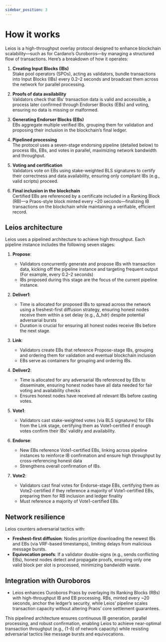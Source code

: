 ```yaml
---
sidebar_position: 3
---
```


# How it works

Leios is a high-throughput overlay protocol designed to enhance blockchain scalability—such as for Cardano’s Ouroboros—by managing a structured flow of transactions. Here’s a breakdown of how it operates:

1. **Creating Input Blocks (IBs)**<br /> Stake pool operators (SPOs), acting as
   validators, bundle transactions into Input Blocks (IBs) every 0.2–2 seconds
   and broadcast them across the network for parallel processing.

2. **Proofs of data availability** <br /> Validators check that IBs’ transaction
   data is valid and accessible, a process later confirmed through Endorser
   Blocks (EBs) and voting, ensuring no data is missing or malformed.

3. **Generating Endorser Blocks (EBs)**<br /> EBs aggregate multiple verified
   IBs, grouping them for validation and proposing their inclusion in the
   blockchain’s final ledger.

4. **Pipelined processing**<br /> The protocol uses a seven-stage endorsing
   pipeline (detailed below) to process IBs, EBs, and votes in parallel,
   maximizing network bandwidth and throughput.

5. **Voting and certification**<br /> Validators vote on EBs using
   stake-weighted BLS signatures to certify their correctness and data
   availability, ensuring only compliant IBs (e.g., valid scripts) proceed.

6. **Final inclusion in the blockchain**<br /> Certified EBs are referenced by
   a certificate included in a Ranking Block (RB)—a Praos-style block minted
   every ~20 seconds—finalizing IB transactions on the blockchain while
   maintaining a verifiable, efficient record.

## Leios architecture

Leios uses a pipelined architecture to achieve high throughput. Each pipeline instance includes the following seven stages:

1. **Propose**:<br />

   - Validators concurrently generate and propose IBs with transaction data,
     kicking off the pipeline instance and targeting frequent output (For example,
     every 0.2–2 seconds)
   - IBs proposed during this stage are the focus of the current pipeline
     instance.

2. **Deliver1**:<br />

   - Time is allocated for proposed IBs to spread across the network using a
     freshest-first diffusion strategy, ensuring honest nodes receive them
     within a set delay (e.g., Δ_hdr) despite potential adversarial bursts
   - Duration is crucial for ensuring all honest nodes receive IBs before the
     next stage.

3. **Link**:<br />

   - Validators create EBs that reference Propose-stage IBs, grouping and
     ordering them for validation and eventual blockchain inclusion
   - EBs serve as containers for grouping and ordering IBs.

4. **Deliver2**:<br />

   - Time is allocated for any adversarial IBs referenced by EBs to disseminate,
     ensuring honest nodes have all data needed for fair voting and availability
     checks
   - Ensures honest nodes have received all relevant IBs before casting votes.

5. **Vote1**:<br />

   - Validators cast stake-weighted votes (via BLS signatures) for EBs from the
     Link stage, certifying them as Vote1-certified if enough votes confirm
     their IBs’ validity and availability.

6. **Endorse**:<br />

   - New EBs reference Vote1-certified EBs, linking across pipeline instances to
     reinforce IB confirmation and ensure high throughput by cross-referencing
     honest data
   - Strengthens overall confirmation of IBs.

7. **Vote2**:<br />
   - Validators cast final votes for Endorse-stage EBs, certifying them as
     Vote2-certified if they reference a majority of Vote1-certified EBs,
     preparing them for RB inclusion and ledger finality
   - Must reference a majority of Vote1-certified EBs.

## Network resilience

Leios counters adversarial tactics with:

- **Freshest-first diffusion**: Nodes prioritize downloading the newest IBs and
  EBs (via VRF-based timestamps), limiting delays from malicious message bursts.
- **Equivocation proofs**: If a validator double-signs (e.g., sends conflicting
  EBs), honest nodes detect and propagate proofs, ensuring only one valid block
  per slot is processed, minimizing bandwidth waste.

## Integration with Ouroboros

- Leios enhances Ouroboros Praos by overlaying its Ranking Blocks (RBs) with
  high-throughput IB and EB processing. RBs, minted every ~20 seconds, anchor
  the ledger’s security, while Leios’ pipeline scales transaction capacity
  without altering Praos’ core settlement guarantees.

This pipelined architecture ensures continuous IB generation, parallel
processing, and robust confirmation, enabling Leios to achieve near-optimal
transaction throughput (e.g., (1-δ) of network capacity) while resisting
adversarial tactics like message bursts and equivocations.